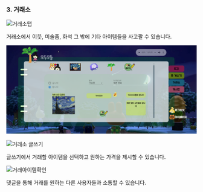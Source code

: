 ### 3. 거래소

![거래소탭](./Data/imgs/trade/trade1.gif)

거래소에서 이웃, 미술품, 화석 그 밖에 기타 아이템들을 사고팔 수 있습니다.



![거래소 글쓰기](./Data/imgs/trade/tradewrite.png)

![거래소 글쓰기](./Data/imgs/trade/trade2.gif)

글쓰기에서 거래할 아이템을 선택하고 원하는 가격을 제시할 수 있습니다.



![거래아이템확인](./Data/imgs/trade/trade3.gif)

댓글을 통해 거래를 원하는 다른 사용자들과 소통할 수 있습니다.


